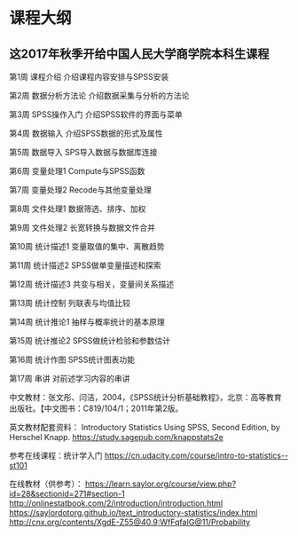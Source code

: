 # 课程大纲
## 这2017年秋季开给中国人民大学商学院本科生课程
第1周	课程介绍   介绍课程内容安排与SPSS安装

第2周	数据分析方法论	介绍数据采集与分析的方法论

第3周	SPSS操作入门	介绍SPSS软件的界面与菜单

第4周	数据输入	介绍SPSS数据的形式及属性

第5周	数据导入	SPS导入数据与数据库连接

第6周	变量处理1	Compute与SPSS函数

第7周	变量处理2	Recode与其他变量处理

第8周	文件处理1	数据筛选、排序、加权

第9周	文件处理2	长宽转换与数据文件合并

第10周	统计描述1	变量取值的集中、离散趋势

第11周	统计描述2	SPSS做单变量描述和探索

第12周	统计描述3	共变与相关，变量间关系描述

第13周	统计控制	列联表与均值比较

第14周	统计推论1	抽样与概率统计的基本原理

第15周	统计推论2	SPSS做统计检验和参数估计

第16周	统计作图	SPSS统计图表功能

第17周	串讲	对前述学习内容的串讲

中文教材：张文彤、闫洁，2004，《SPSS统计分析基础教程》，北京：高等教育出版社。【中文图书：C819/104/1；2011年第2版。

英文教材配套资料： Introductory Statistics Using SPSS, Second Edition, by Herschel Knapp. 
https://study.sagepub.com/knappstats2e

参考在线课程：统计学入门
https://cn.udacity.com/course/intro-to-statistics--st101

在线教材（供参考）：
https://learn.saylor.org/course/view.php?id=28&sectionid=271#section-1
http://onlinestatbook.com/2/introduction/introduction.html
https://saylordotorg.github.io/text_introductory-statistics/index.html
http://cnx.org/contents/XgdE-Z55@40.9:WfFqfaIG@11/Probability
